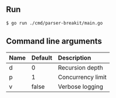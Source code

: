 
## Run

```bash
$ go run ./cmd/parser-breakit/main.go
```

## Command line arguments

| Name | Default | Description       |
| :--- | :------ | :---------------- |
|  d   | 0       | Recursion depth   |
|  p   | 1       | Concurrency limit |
|  v   | false   | Verbose logging   |
